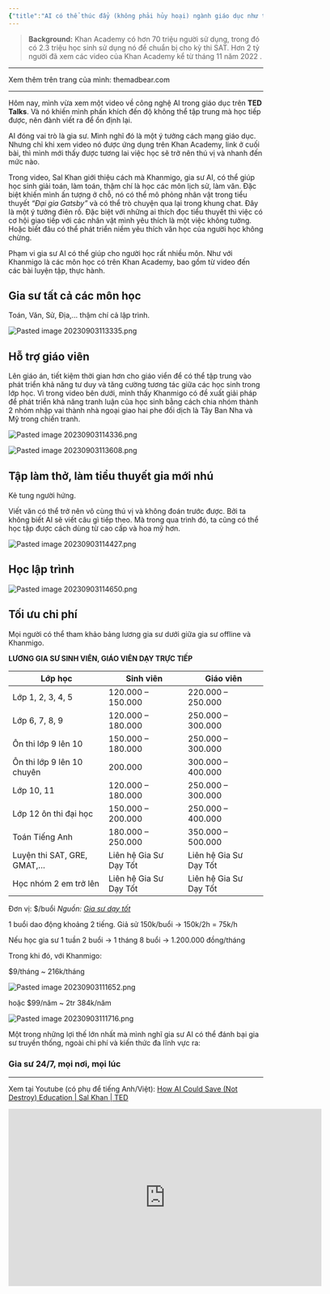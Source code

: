 ```yaml
---
{"title":"AI có thể thúc đẩy (không phải hủy hoại) ngành giáo dục như thế nào?  - với học sinh và giáo viên","author":["The Mad Bear"],"related":["[[📒 Nhật ký]]","[[Articles]]"],"date":"2023-09-03","type":"post","word-count":816,"dg-publish":true,"dg-hide":true,"tags":["journal","AI","publish","education"],"permalink":"/0-journal/nam-2023/thang-9/2023-09-03/","hide":true,"dgPassFrontmatter":true}
---
```



> **Background:** Khan Academy có hơn 70 triệu người sử dụng, trong đó có 2.3 triệu học sinh sử dụng nó để chuẩn bị cho kỳ thi SAT. Hơn 2 tỷ người đã xem các video của Khan Academy kể từ tháng 11 năm 2022 .

---

Xem thêm trên trang của mình: themadbear.com

---

Hôm nay, mình vừa xem một video về công nghệ AI trong giáo dục trên **TED Talks**. Và nó khiến mình phấn khích đến độ không thể tập trung mà học tiếp được, nên đành viết ra để ổn định lại.

AI đóng vai trò là gia sư. Mình nghĩ đó là một ý tưởng cách mạng giáo dục. Nhưng chỉ khi xem video nó được ứng dụng trên Khan Academy, link ở cuối bài, thì mình mới thấy được tương lai việc học sẽ trở nên thú vị và nhanh đến mức nào.

Trong video, Sal Khan giới thiệu cách mà Khanmigo, gia sư AI, có thể giúp học sinh giải toán, làm toán, thậm chí là học các môn lịch sử, làm văn. Đặc biệt khiến mình ấn tượng ở chỗ, nó có thể mô phỏng nhân vật trong tiểu thuyết *“Đại gia Gatsby”* và có thể trò chuyện qua lại trong khung chat. Đây là một ý tưởng điên rồ. Đặc biệt với những ai thích đọc tiểu thuyết thì việc có cơ hội giao tiếp với các nhân vật mình yêu thích là một việc không tưởng. Hoặc biết đâu có thể phát triển niềm yêu thích văn học của người học không chừng.

Phạm vi gia sư AI có thể giúp cho người học rất nhiều môn. Như với Khanmigo là các môn học có trên Khan Academy, bao gồm từ video đến các bài luyện tập, thực hành.

## Gia sư tất cả các môn học

Toán, Văn, Sử, Địa,… thậm chí cả lập trình.

![Pasted image 20230903113335.png](/img/user/3.%20RESOURCE/attachments/Pasted%20image%2020230903113335.png)

## Hỗ trợ giáo viên

Lên giáo án, tiết kiệm thời gian hơn cho giáo viển để có thể tập trung vào phát triển khả năng tư duy và tăng cường tương tác giữa các học sinh trong lớp học. Vì trong video bên dưới, mình thấy Khanmigo có đề xuất giải pháp để phát triển khả năng tranh luận của học sinh bằng cách chia nhóm thành 2 nhóm nhập vai thành nhà ngoại giao hai phe đối dịch là Tây Ban Nha và Mỹ trong chiến tranh.

![Pasted image 20230903114336.png](/img/user/3.%20RESOURCE/attachments/Pasted%20image%2020230903114336.png)

![Pasted image 20230903113608.png](/img/user/3.%20RESOURCE/attachments/Pasted%20image%2020230903113608.png)

## Tập làm thở, làm tiểu thuyết gia mới nhú

Kẻ tung người hứng.

Viết văn có thể trở nên vô cùng thú vị và không đoán trước được. Bởi ta không biết AI sẽ viết câu gì tiếp theo. Mà trong qua trình đó, ta cũng có thể học tập được cách dùng từ cao cấp và hoa mỹ hơn.

![Pasted image 20230903114427.png](/img/user/3.%20RESOURCE/attachments/Pasted%20image%2020230903114427.png)

## Học lập trình

![Pasted image 20230903114650.png](/img/user/3.%20RESOURCE/attachments/Pasted%20image%2020230903114650.png)


## Tối ưu chi phí

Mọi người có thể tham khảo bảng lương gia sư dưới giữa gia sư offline và Khanmigo.

**LƯƠNG GIA SƯ SINH VIÊN, GIÁO VIÊN DẠY TRỰC TIẾP**

| **Lớp học**                | **Sinh viên**          | **Giáo viên**          |
| -------------------------- | ---------------------- | ---------------------- |
| Lớp 1, 2, 3, 4, 5          | 120.000 – 150.000      | 220.000 – 250.000      |
| Lớp 6, 7, 8, 9             | 120.000 – 180.000      | 250.000 – 300.000      |
| Ôn thi lớp 9 lên 10        | 150.000 – 180.000      | 250.000 – 300.000      |
| Ôn thi lớp 9 lên 10 chuyên | 200.000                | 300.000 – 400.000      |
| Lớp 10, 11                 | 120.000 – 180.000      | 250.000 – 300.000      |
| Lớp 12 ôn thi đại học      | 150.000 – 200.000      | 250.000 – 400.000      |
| Toán Tiếng Anh             | 180.000 – 250.000      | 350.000 – 500.000      |
| Luyện thi SAT, GRE, GMAT,… | Liên hệ Gia Sư Dạy Tốt | Liên hệ Gia Sư Dạy Tốt |
| Học nhóm 2 em trở lên      | Liên hệ Gia Sư Dạy Tốt | Liên hệ Gia Sư Dạy Tốt |
Đơn vị: $/buổi
*Nguồn: [Gia sư dạy tốt](https://giasudaytot.com/luong-gia-su-bao-nhieu/)*

1 buổi dao động khoảng 2 tiếng.
Giả sử 150k/buổi → 150k/2h = 75k/h

Nếu học gia sư 1 tuần 2 buổi → 1 tháng 8 buổi → 1.200.000 đồng/tháng

Trong khi đó, với Khanmigo:

$9/tháng ~ 216k/tháng

![Pasted image 20230903111652.png](/img/user/3.%20RESOURCE/attachments/Pasted%20image%2020230903111652.png)

hoặc $99/năm ~ 2tr 384k/năm

![Pasted image 20230903111716.png](/img/user/3.%20RESOURCE/attachments/Pasted%20image%2020230903111716.png)

Một trong những lợi thế lớn nhất mà mình nghĩ gia sư AI có thể đánh bại gia sư truyền thống, ngoài chi phí và kiến thức đa lĩnh vực ra:

### Gia sư 24/7, mọi nơi, mọi lúc

---

Xem tại Youtube (có phụ để tiếng Anh/Việt): [How AI Could Save (Not Destroy) Education | Sal Khan | TED
](https://youtu.be/hJP5GqnTrNo)

<iframe width="619" height="350" src="https://www.youtube.com/embed/hJP5GqnTrNo" title="How AI Could Save (Not Destroy) Education | Sal Khan | TED" frameborder="0" allow="accelerometer; autoplay; clipboard-write; encrypted-media; gyroscope; picture-in-picture; web-share" allowfullscreen></iframe>